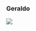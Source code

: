 ### Geraldo

<a href="https://discord.gg/988KFkC"><img src="https://user-images.githubusercontent.com/41551840/87173914-ceeca480-c2ac-11ea-9c23-dab4fe586754.png"></a>
